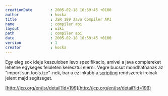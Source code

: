 ```yaml
---
creationDate        : 2005-02-18 10:59:45 +0100 
author              : kocka 
title               : JSR 199 Java Compiler API 
name                : compiler api 
layout              : wiki 
path                : compiler api 
date                : 2005-02-18 10:59:45 +0100 
version             : 1 
creator             : kocka 
---
```

Egy eleg sok ideje keszuloben levo specifikacio, amivel a java compiereket lehetne egyseges feluleten keresztul elerni. Vegre bucsut mondhatnanak az "import sun.tools.ize"-nek, bar a ez inkabb a [scripting](scripting.html) rendszerek iroinak jelent majd segitseget.

[http://jcp.org/en/jsr/detail?id=199](http://jcp.org/en/jsr/detail?id=199)
